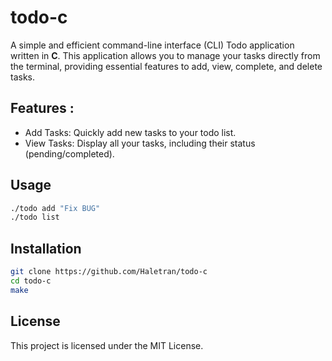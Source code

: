 # todo-c

A simple and efficient command-line interface (CLI) Todo application written in **C**. This application allows you to manage your tasks directly from the terminal, providing essential features to add, view, complete, and delete tasks.

## Features :

- Add Tasks: Quickly add new tasks to your todo list.
- View Tasks: Display all your tasks, including their status (pending/completed).

## Usage

```bash
./todo add "Fix BUG"
./todo list
```

## Installation

```bash
git clone https://github.com/Haletran/todo-c 
cd todo-c
make
```

## License

This project is licensed under the MIT License.

